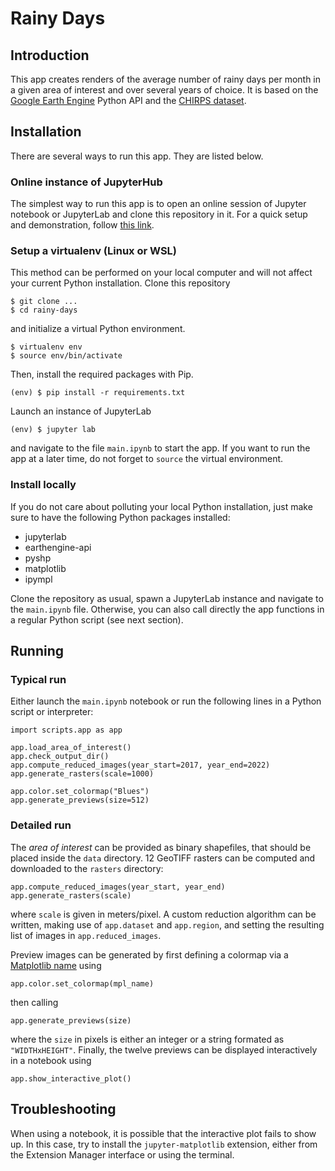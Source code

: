 # Rainy Days
## Introduction
This app creates renders of the average number of rainy days per month in a given area of interest and over several years of choice. It is based on the [Google Earth Engine](https://earthengine.google.com/) Python API and the [CHIRPS dataset](https://www.chc.ucsb.edu/data/chirps).

## Installation
There are several ways to run this app. They are listed below.

### Online instance of JupyterHub
The simplest way to run this app is to open an online session of Jupyter notebook or JupyterLab and clone this repository in it. For a quick setup and demonstration, follow [this link](https://noto.epfl.ch/hub/user-redirect/git-pull?repo=https://github.com/Soni-Sona/rainy_days.git&urlpath=lab/tree/rainy_days.git/main.ipynb&branch=main).

### Setup a virtualenv (Linux or WSL)
This method can be performed on your local computer and will not affect your current Python installation. Clone this repository
```
$ git clone ...
$ cd rainy-days
```
and initialize a virtual Python environment.
```
$ virtualenv env
$ source env/bin/activate
```
Then, install the required packages with Pip.
```
(env) $ pip install -r requirements.txt
```
Launch an instance of JupyterLab
```
(env) $ jupyter lab
```
and navigate to the file `main.ipynb` to start the app.
If you want to run the app at a later time, do not forget to `source` the virtual environment.

### Install locally
If you do not care about polluting your local Python installation, just make sure to have the following Python packages installed:
- jupyterlab
- earthengine-api
- pyshp
- matplotlib
- ipympl

Clone the repository as usual, spawn a JupyterLab instance and navigate to the `main.ipynb` file. Otherwise, you can also call directly the app functions in a regular Python script (see next section).

## Running
### Typical run
Either launch the `main.ipynb` notebook or run the following lines in a Python script or interpreter:
```
import scripts.app as app

app.load_area_of_interest()
app.check_output_dir()
app.compute_reduced_images(year_start=2017, year_end=2022)
app.generate_rasters(scale=1000)

app.color.set_colormap("Blues")
app.generate_previews(size=512)
```

### Detailed run
The _area of interest_ can be provided as binary shapefiles, that should be placed inside the `data` directory.
12 GeoTIFF rasters can be computed and downloaded to the `rasters` directory:
```
app.compute_reduced_images(year_start, year_end)
app.generate_rasters(scale)
```
where `scale` is given in meters/pixel. A custom reduction algorithm can be written, making use of `app.dataset` and `app.region`, and setting the resulting list of images in `app.reduced_images`.

Preview images can be generated by first defining a colormap via a [Matplotlib name](https://matplotlib.org/stable/tutorials/colors/colormaps.html) using
```
app.color.set_colormap(mpl_name)
```
then calling
```
app.generate_previews(size)
```
where the `size` in pixels is either an integer or a string formated as `"WIDTHxHEIGHT"`.
Finally, the twelve previews can be displayed interactively in a notebook using
```
app.show_interactive_plot()
```

## Troubleshooting
When using a notebook, it is possible that the interactive plot fails to show up. In this case, try to install the `jupyter-matplotlib` extension, either from the Extension Manager interface or using the terminal.


